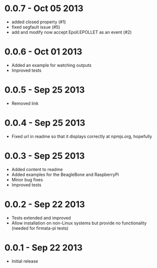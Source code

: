 0.0.7 - Oct 05 2013
===================
  * added closed property (#1)
  * fixed segfault issue (#5)
  * add and modify now accept Epoll.EPOLLET as an event (#2)

0.0.6 - Oct 01 2013
===================
  * Added an example for watching outputs
  * Improved tests

0.0.5 - Sep 25 2013
===================
  * Removed link

0.0.4 - Sep 25 2013
===================
  * Fixed url in readme so that it displays correctly at npmjs.org, hopefully

0.0.3 - Sep 25 2013
===================
  * Added content to readme
  * Added examples for the BeagleBone and RaspberryPi
  * Minor bug fixes
  * Improved tests

0.0.2 - Sep 22 2013
===================

  * Tests extended and improved
  * Allow installation on non-Linux systems but provide no functionality (needed for firmata-pi tests)

0.0.1 - Sep 22 2013
===================

  * Initial release

